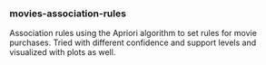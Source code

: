### movies-association-rules

Association rules using the Apriori algorithm to set rules for movie purchases. Tried with different confidence and support levels and visualized with plots as well.
